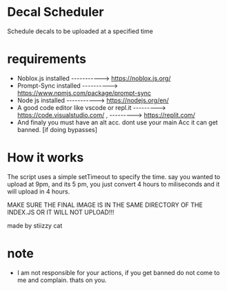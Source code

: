 # Decal Scheduler
Schedule decals to be uploaded at a specified time

# requirements
+ Noblox.js installed  -----------> https://noblox.js.org/
+ Prompt-Sync installed ----------> https://www.npmjs.com/package/prompt-sync
+ Node js installed -----------> https://nodejs.org/en/
+ A good code editor like vscode or repl.it ---------> https://code.visualstudio.com/ , ---------> https://replit.com/
+ And finaly you must have an alt acc. dont use your main Acc it can get banned. [if doing bypasses]

# How it works
The script uses a simple setTimeout to specify the time. say you wanted to upload at 9pm, and its 5 pm, you just convert 4 hours to miliseconds and it will upload in 4 hours.

MAKE SURE THE FINAL IMAGE IS IN THE SAME DIRECTORY OF THE INDEX.JS OR IT WILL NOT UPLOAD!!!


made by stiizzy cat

# note
+ I am not responsible for your actions, if you get banned do not come to me and complain. thats on you.
